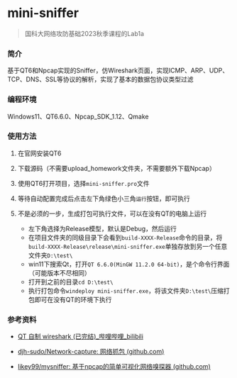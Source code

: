 # mini-sniffer

> 国科大网络攻防基础2023秋季课程的Lab1a

### 简介

基于QT6和Npcap实现的Sniffer，仿Wireshark页面，实现ICMP、ARP、UDP、TCP、DNS、SSL等协议的解析，实现了基本的数据包协议类型过滤

### 编程环境

Windows11、QT6.6.0、Npcap_SDK_1.12、Qmake

### 使用方法

1. 在官网安装QT6
2. 下载源码（不需要upload_homework文件夹，不需要额外下载Npcap）
3. 使用QT6打开项目，选择`mini-sniffer.pro`文件
4. 等待自动配置完成后点击左下角绿色小三角`运行`按钮，即可执行

5. 不是必须的一步，生成打包可执行文件，可以在没有QT的电脑上运行
   - 左下角选择为Release模型，默认是Debug，然后运行
   - 在项目文件夹的同级目录下会看到`build-XXXX-Release`命令的目录，将`build-XXXX-Release\release\mini-sniffer.exe`单独存放到另一个任意文件夹`D:\test\`
   - win11下搜索Qt，打开`QT 6.6.0(MinGW 11.2.0 64-bit)`，是个命令行界面（可能版本不尽相同）
   - 打开到之前的目录`cd D:\test\`
   - 执行打包命令`windeploy mini-sniffer.exe`，将该文件夹`D:\test\`压缩打包即可在没有QT的环境下执行

### 参考资料

- [QT 自制 wireshark (已完结)_哔哩哔哩_bilibili](https://www.bilibili.com/video/BV1mr4y127bV/?vd_source=39546d3139fc9fad1a66a5116d75d816)

- [djh-sudo/Network-capture: 网络抓包 (github.com)](https://github.com/djh-sudo/Network-capture)

- [likey99/mysniffer: 基于npcap的简单可视化网络嗅探器 (github.com)](https://github.com/likey99/mysniffer)